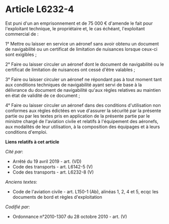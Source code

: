 # Article L6232-4

Est puni d'un an emprisonnement et de 75 000 € d'amende le fait pour l'exploitant technique, le propriétaire et, le cas
échéant, l'exploitant commercial de :

1° Mettre ou laisser en service un aéronef sans avoir obtenu un document de navigabilité ou un certificat de limitation de
nuisances lorsque ceux-ci sont exigibles ;

2° Faire ou laisser circuler un aéronef dont le document de navigabilité ou le certificat de limitation de nuisances ont
cessé d'être valables ;

3° Faire ou laisser circuler un aéronef ne répondant pas à tout moment tant aux conditions techniques de navigabilité ayant
servi de base à la délivrance du document de navigabilité qu'aux règles relatives au maintien en état de validité de ce
document ;

4° Faire ou laisser circuler un aéronef dans des conditions d'utilisation non conformes aux règles édictées en vue d'assurer
la sécurité par la présente partie ou par les textes pris en application de la présente partie par le ministre chargé de
l'aviation civile et relatifs à l'équipement des aéronefs, aux modalités de leur utilisation, à la composition des équipages
et à leurs conditions d'emploi.

**Liens relatifs à cet article**

_Cité par_:

  - Arrêté du 19 avril 2019 - art. (VD)
  - Code des transports - art. L6142-5 (V)
  - Code des transports - art. L6232-8 (V)

_Anciens textes_:

  - Code de l'aviation civile - art. L150-1 (Ab), alinéas 1, 2, 4 et 5, ecqc les documents de bord et règles d'exploitation

_Codifié par_:

  - Ordonnance n°2010-1307 du 28 octobre 2010 - art. (V)
